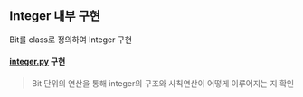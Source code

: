 ## Integer 내부 구현

Bit를 class로 정의하여 Integer 구현

#### [integer.py][integer] 구현
> Bit 단위의 연산을 통해 integer의 구조와 사칙연산이 어떻게 이루어지는 지 확인

[integer]: ./integer.py
